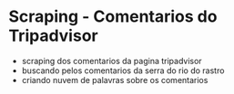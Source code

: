 # Scraping - Comentarios do Tripadvisor

- scraping dos comentarios da pagina tripadvisor
- buscando pelos comentarios da serra do rio do rastro
- criando nuvem de palavras sobre os comentarios
